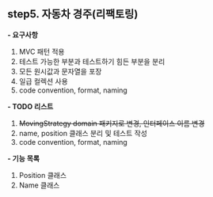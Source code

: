 **step5. 자동차 경주(리팩토링)**
-
**- 요구사항**
1. MVC 패턴 적용
2. 테스트 가능한 부분과 테스트하기 힘든 부분을 분리
3. 모든 원시값과 문자열을 포장
4. 일급 컬렉션 사용
5. code convention, format, naming 

**- TODO 리스트**
1. ~~MovingStrategy domain 패키지로 변경, 인터페이스 이름 변경~~
2. name, position 클래스 분리 및 테스트 작성
3. code convention, format, naming

**- 기능 목록**
1. Position 클래스
2. Name 클래스
